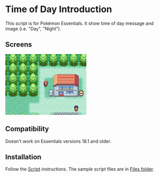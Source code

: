 # Time of Day Introduction
This script is for Pokémon Essentials. It show time of day message and image (i.e. "Day", "Night"). 

## Screens
![](Screens/gif.gif)

## Compatibility
Doesn't work on Essentials versions 18.1 and older.

## Installation
Follow the [Script](/Script.rb) instructions. The sample script files are in [Files folder](/Files).